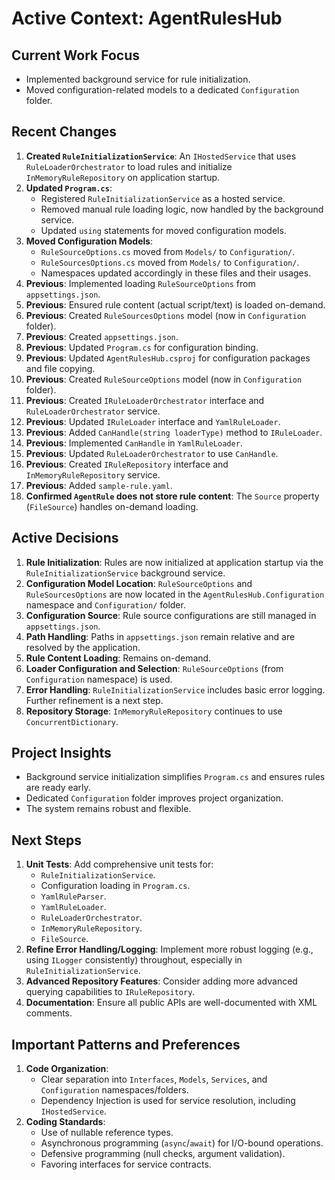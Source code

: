 # Active Context: AgentRulesHub

## Current Work Focus
- Implemented background service for rule initialization.
- Moved configuration-related models to a dedicated `Configuration` folder.

## Recent Changes
1.  **Created `RuleInitializationService`**: An `IHostedService` that uses `RuleLoaderOrchestrator` to load rules and initialize `InMemoryRuleRepository` on application startup.
2.  **Updated `Program.cs`**:
    *   Registered `RuleInitializationService` as a hosted service.
    *   Removed manual rule loading logic, now handled by the background service.
    *   Updated `using` statements for moved configuration models.
3.  **Moved Configuration Models**:
    *   `RuleSourceOptions.cs` moved from `Models/` to `Configuration/`.
    *   `RuleSourcesOptions.cs` moved from `Models/` to `Configuration/`.
    *   Namespaces updated accordingly in these files and their usages.
4.  **Previous**: Implemented loading `RuleSourceOptions` from `appsettings.json`.
5.  **Previous**: Ensured rule content (actual script/text) is loaded on-demand.
6.  **Previous**: Created `RuleSourcesOptions` model (now in `Configuration` folder).
7.  **Previous**: Created `appsettings.json`.
8.  **Previous**: Updated `Program.cs` for configuration binding.
9.  **Previous**: Updated `AgentRulesHub.csproj` for configuration packages and file copying.
10. **Previous**: Created `RuleSourceOptions` model (now in `Configuration` folder).
11. **Previous**: Created `IRuleLoaderOrchestrator` interface and `RuleLoaderOrchestrator` service.
12. **Previous**: Updated `IRuleLoader` interface and `YamlRuleLoader`.
13. **Previous**: Added `CanHandle(string loaderType)` method to `IRuleLoader`.
14. **Previous**: Implemented `CanHandle` in `YamlRuleLoader`.
15. **Previous**: Updated `RuleLoaderOrchestrator` to use `CanHandle`.
16. **Previous**: Created `IRuleRepository` interface and `InMemoryRuleRepository` service.
17. **Previous**: Added `sample-rule.yaml`.
18. **Confirmed `AgentRule` does not store rule content**: The `Source` property (`FileSource`) handles on-demand loading.

## Active Decisions
1.  **Rule Initialization**: Rules are now initialized at application startup via the `RuleInitializationService` background service.
2.  **Configuration Model Location**: `RuleSourceOptions` and `RuleSourcesOptions` are now located in the `AgentRulesHub.Configuration` namespace and `Configuration/` folder.
3.  **Configuration Source**: Rule source configurations are still managed in `appsettings.json`.
4.  **Path Handling**: Paths in `appsettings.json` remain relative and are resolved by the application.
5.  **Rule Content Loading**: Remains on-demand.
6.  **Loader Configuration and Selection**: `RuleSourceOptions` (from `Configuration` namespace) is used.
7.  **Error Handling**: `RuleInitializationService` includes basic error logging. Further refinement is a next step.
8.  **Repository Storage**: `InMemoryRuleRepository` continues to use `ConcurrentDictionary`.

## Project Insights
- Background service initialization simplifies `Program.cs` and ensures rules are ready early.
- Dedicated `Configuration` folder improves project organization.
- The system remains robust and flexible.

## Next Steps
1.  **Unit Tests**: Add comprehensive unit tests for:
    *   `RuleInitializationService`.
    *   Configuration loading in `Program.cs`.
    *   `YamlRuleParser`.
    *   `YamlRuleLoader`.
    *   `RuleLoaderOrchestrator`.
    *   `InMemoryRuleRepository`.
    *   `FileSource`.
2.  **Refine Error Handling/Logging**: Implement more robust logging (e.g., using `ILogger` consistently) throughout, especially in `RuleInitializationService`.
3.  **Advanced Repository Features**: Consider adding more advanced querying capabilities to `IRuleRepository`.
4.  **Documentation**: Ensure all public APIs are well-documented with XML comments.

## Important Patterns and Preferences
1.  **Code Organization**:
    *   Clear separation into `Interfaces`, `Models`, `Services`, and `Configuration` namespaces/folders.
    *   Dependency Injection is used for service resolution, including `IHostedService`.
2.  **Coding Standards**:
    *   Use of nullable reference types.
    *   Asynchronous programming (`async`/`await`) for I/O-bound operations.
    *   Defensive programming (null checks, argument validation).
    *   Favoring interfaces for service contracts.
